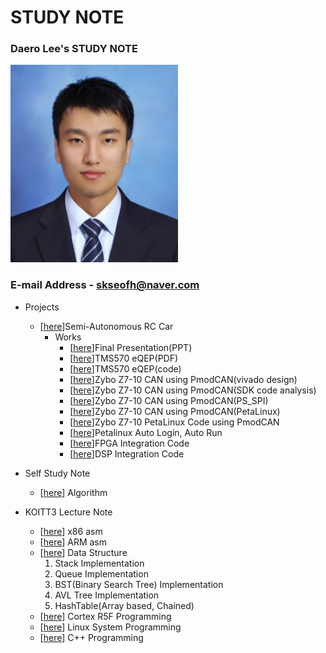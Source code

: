 # STUDY NOTE

### Daero Lee's STUDY NOTE

![daero](./me/LeeDaeRo.png)

### E-mail Address - skseofh@naver.com 
- Projects
  - [[here](https://github.com/daeroro/StudyNote/tree/master/Projects/Semi-AutonomousRCCar)]Semi-Autonomous RC Car
    - Works
      - [[here](https://github.com/daeroro/StudyNote/blob/master/Projects/Semi-AutonomousRCCar/docs/f458_final.pptx)]Final Presentation(PPT)
      - [[here]()]TMS570 eQEP(PDF)
      - [[here]()]TMS570 eQEP(code)
      - [[here]()]Zybo Z7-10 CAN using PmodCAN(vivado design)
      - [[here]()]Zybo Z7-10 CAN using PmodCAN(SDK code analysis)
      - [[here]()]Zybo Z7-10 CAN using PmodCAN(PS_SPI)
      - [[here]()]Zybo Z7-10 CAN using PmodCAN(PetaLinux)
      - [[here]()]Zybo Z7-10 PetaLinux Code using PmodCAN
      - [[here]()]Petalinux Auto Login, Auto Run
      - [[here]()]FPGA Integration Code
      - [[here]()]DSP Integration Code

- Self Study Note 
  - [[here](https://github.com/daeroro/StudyNote/tree/master/algorithm)] Algorithm

- KOITT3 Lecture Note
  - [[here](https://github.com/daeroro/StudyNote/tree/master/asm_x86_note)] x86 asm 
  - [[here](https://github.com/daeroro/StudyNote/tree/master/asm_ARM_note)] ARM asm 
  - [[here](https://github.com/daeroro/StudyNote/tree/master/data_structure_note)] Data Structure 
     1. Stack Implementation
     2. Queue Implementation
     3. BST(Binary Search Tree) Implementation
     4. AVL Tree Implementation
     5. HashTable(Array based, Chained)
  - [[here](https://github.com/daeroro/StudyNote/tree/master/cortex-r5f)] Cortex R5F Programming 
  - [[here](https://github.com/daeroro/StudyNote/tree/master/linux_lecture_note)] Linux System Programming 
  - [[here](https://github.com/daeroro/StudyNote/tree/master/c%2B%2B_note/cpp)] C++ Programming 
